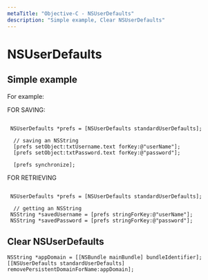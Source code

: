 ```yaml
---
metaTitle: "Objective-C - NSUserDefaults"
description: "Simple example, Clear NSUserDefaults"
---
```


# NSUserDefaults




## Simple example


For example:

FOR SAVING:

```

 NSUserDefaults *prefs = [NSUserDefaults standardUserDefaults];

  // saving an NSString
  [prefs setObject:txtUsername.text forKey:@"userName"];
  [prefs setObject:txtPassword.text forKey:@"password"];

  [prefs synchronize];

```

FOR RETRIEVING

```

 NSUserDefaults *prefs = [NSUserDefaults standardUserDefaults];

  // getting an NSString
 NSString *savedUsername = [prefs stringForKey:@"userName"];
 NSString *savedPassword = [prefs stringForKey:@"password"];

```



## Clear NSUserDefaults


```objc
NSString *appDomain = [[NSBundle mainBundle] bundleIdentifier];
[[NSUserDefaults standardUserDefaults] removePersistentDomainForName:appDomain];

```

